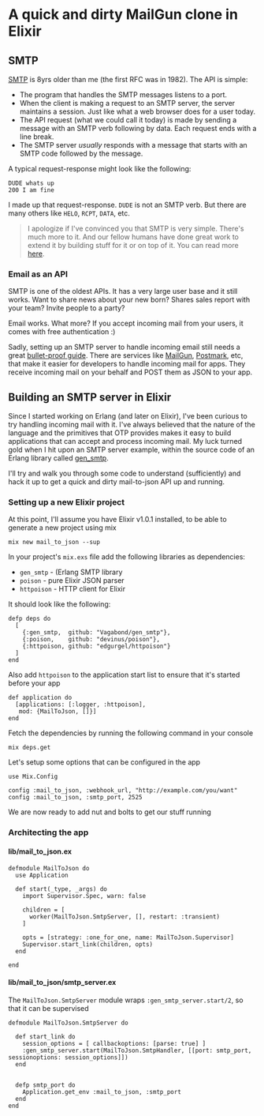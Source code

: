 # A quick and dirty MailGun clone in Elixir


## SMTP

[SMTP](http://en.wikipedia.org/wiki/Simple_Mail_Transfer_Protocol) is 8yrs older than me (the first RFC was in 1982). The API is simple:

* The program that handles the SMTP messages listens to a port.
* When the client is making a request to an SMTP server, the server maintains a session. Just like what a web browser does for a user today.
* The API request (what we could call it today) is made by sending a message with an SMTP verb following by data. Each request ends with a line break.
* The SMTP server _usually_ responds with a message that starts with an SMTP code followed by the message.

A typical request-response might look like the following:

```
DUDE whats up
200 I am fine
```

I made up that request-response. `DUDE` is not an SMTP verb. But there are many others like `HELO`, `RCPT`, `DATA`, etc.

> I apologize if I've convinced you that SMTP is very simple. There's much more to it. And our fellow humans have done great work to extend it by building stuff for it or on top of it. You can read more [here](http://en.wikipedia.org/wiki/Simple_Mail_Transfer_Protocol#Related_Requests_For_Comments).


### Email as an API

SMTP is one of the oldest APIs. It has a very large user base and it still works. Want to share news about your new born? Shares sales report with your team? Invite people to a party?

Email works. What more? If you accept incoming mail from your users, it comes with free authentication :)

Sadly, setting up an SMTP server to handle incoming email still needs a great [bullet-proof guide](http://iafonov.github.io/blog/hardcore-email-infrastructure-setup.html). There are services like [MailGun](http://mailgun.com), [Postmark](http://postmarkapp.com), etc, that make it easier for developers to handle incoming mail for apps. They receive incoming mail on your behalf and POST them as JSON to your app.


## Building an SMTP server in Elixir

Since I started working on Erlang (and later on Elixir), I've been curious to try handling incoming mail with it. I've always believed that the nature of the language and the primitives that OTP provides makes it easy to build applications that can accept and process incoming mail. My luck turned gold when I hit upon an SMTP server example, within the source code of an Erlang library called [gen_smtp](https://github.com/Vagabond/gen_smtp/blob/master/src/smtp_server_example.erl).

I'll try and walk you through some code to understand (sufficiently) and hack it up to get a quick and dirty mail-to-json API up and running.


### Setting up a new Elixir project

At this point, I'll assume you have Elixir v1.0.1 installed, to be able to generate a new project using mix

```
mix new mail_to_json --sup
```

In your project's `mix.exs` file add the following libraries as dependencies:

* `gen_smtp` - (Erlang SMTP library
* `poison` - pure Elixir JSON parser
* `httpoison` - HTTP client for Elixir

It should look like the following:

```
defp deps do
  [
    {:gen_smtp,  github: "Vagabond/gen_smtp"},
    {:poison,    github: "devinus/poison"},
    {:httpoison, github: "edgurgel/httpoison"}
  ]
end
```

Also add `httpoison` to the application start list to ensure that it's started before your app

```
def application do
  [applications: [:logger, :httpoison],
   mod: {MailToJson, []}]
end
```

Fetch the dependencies by running the following command in your console

```
mix deps.get
```

Let's setup some options that can be configured in the app

```
use Mix.Config

config :mail_to_json, :webhook_url, "http://example.com/you/want"
config :mail_to_json, :smtp_port, 2525
```

We are now ready to add nut and bolts to get our stuff running



### Architecting the app

#### lib/mail_to_json.ex

```
defmodule MailToJson do
  use Application

  def start(_type, _args) do
    import Supervisor.Spec, warn: false

    children = [
      worker(MailToJson.SmtpServer, [], restart: :transient)
    ]

    opts = [strategy: :one_for_one, name: MailToJson.Supervisor]
    Supervisor.start_link(children, opts)
  end

end

```

#### lib/mail_to_json/smtp_server.ex

The `MailToJson.SmtpServer` module wraps `:gen_smtp_server.start/2`, so that it can be supervised

```
defmodule MailToJson.SmtpServer do

  def start_link do
    session_options = [ callbackoptions: [parse: true] ]
    :gen_smtp_server.start(MailToJson.SmtpHandler, [[port: smtp_port, sessionoptions: session_options]])
  end


  defp smtp_port do
    Application.get_env :mail_to_json, :smtp_port
  end
end
```

